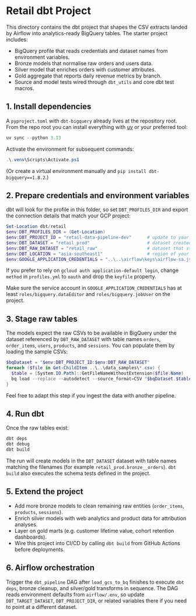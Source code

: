 # Retail dbt Project

This directory contains the dbt project that shapes the CSV extracts landed by Airflow into analytics-ready BigQuery tables. The starter project includes:
- BigQuery profile that reads credentials and dataset names from environment variables.
- Bronze models that normalise raw orders and users data.
- Silver model that enriches orders with customer attributes.
- Gold aggregate that reports daily revenue metrics by branch.
- Source and model tests wired through `dbt_utils` and core dbt test macros.

## 1. Install dependencies

A `pyproject.toml` with `dbt-bigquery` already lives at the repository root. From the repo root you can install everything with [uv](https://github.com/astral-sh/uv) or your preferred tool:

```powershell
uv sync --python 3.13
```

Activate the environment for subsequent commands:

```powershell
.\.venv\Scripts\Activate.ps1
```

(Or create a virtual environment manually and `pip install dbt-bigquery==1.8.2`.)

## 2. Prepare credentials and environment variables

dbt will look for the profile in this folder, so set `DBT_PROFILES_DIR` and export the connection details that match your GCP project:

```powershell
Set-Location dbt/retail
$env:DBT_PROFILES_DIR = (Get-Location)
$env:DBT_PROJECT_ID = "retail-data-pipeline-dev"      # update to your project id
$env:DBT_DATASET = "retail_prod"                      # dataset created by Terraform
$env:DBT_RAW_DATASET = "retail_raw"                   # dataset that stores raw external tables
$env:DBT_LOCATION = "asia-southeast1"                 # region of your BigQuery resources
$env:GOOGLE_APPLICATION_CREDENTIALS = "..\..\airflow\keys\airflow-sa.json"
```

If you prefer to rely on `gcloud auth application-default login`, change `method` in `profiles.yml` to `oauth` and drop the `keyfile` property.

Make sure the service account in `GOOGLE_APPLICATION_CREDENTIALS` has at least `roles/bigquery.dataEditor` and `roles/bigquery.jobUser` on the project.

## 3. Stage raw tables

The models expect the raw CSVs to be available in BigQuery under the dataset referenced by `DBT_RAW_DATASET` with table names `orders`, `order_items`, `users`, `products`, and `sessions`. You can populate them by loading the sample CSVs:

```powershell
$bqDataset = "$env:DBT_PROJECT_ID:$env:DBT_RAW_DATASET"
foreach ($file in Get-ChildItem ..\..\data_samples\*.csv) {
  $table = [System.IO.Path]::GetFileNameWithoutExtension($file.Name)
  bq load --replace --autodetect --source_format=CSV "$bqDataset.$table" $file.FullName
}
```

Feel free to adapt this step if you ingest the data with another pipeline.

## 4. Run dbt

Once the raw tables exist:

```powershell
dbt deps
dbt debug
dbt build
```

The run will create models in the `DBT_DATASET` dataset with table names matching the filenames (for example `retail_prod.bronze__orders`). `dbt build` also executes the schema tests defined in the project.

## 5. Extend the project

- Add more bronze models to clean remaining raw entities (`order_items`, `products`, `sessions`).
- Enrich silver models with web analytics and product data for attribution analyses.
- Layer on gold marts (e.g. customer lifetime value, cohort retention dashboards).
- Wire this project into CI/CD by calling `dbt build` from GitHub Actions before deployments.


## 6. Airflow orchestration

Trigger the `dbt_pipeline` DAG after `load_gcs_to_bq` finishes to execute `dbt deps`, bronze cleanup, and silver/gold transforms in sequence. The DAG reads environment defaults from `airflow/.env`, so update `DBT_TARGET_DATASET`, `DBT_PROJECT_DIR`, or related variables there if you need to point at a different dataset.
